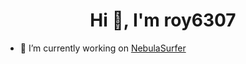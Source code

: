<h1 align="center">Hi 👋, I'm roy6307</h1>

- 🔭 I’m currently working on [NebulaSurfer](https://github.com/roy6307/NebulaSurfer)
